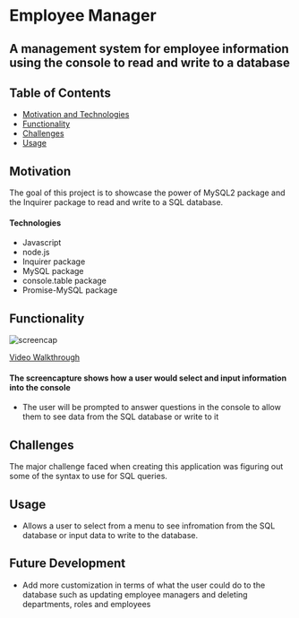# Employee Manager

## A management system for employee information using the console to read and write to a database

## Table of Contents

- [Motivation and Technologies](#motivation)
- [Functionality](#functionality)
- [Challenges](#challenges)
- [Usage](#usage)

## Motivation

The goal of this project is to showcase the power of MySQL2 package and the Inquirer package to read and write to a SQL database.

#### Technologies

- Javascript
- node.js
- Inquirer package
- MySQL package
- console.table package
- Promise-MySQL package

## Functionality

![screencap](./assets/screemcap.gif)

[Video Walkthrough](https://drive.google.com/file/d/1zjRgEu18pOtm-ie2HL1FmoKbbFZSLHlU/view?usp=sharing)

#### The screencapture shows how a user would select and input information into the console

- The user will be prompted to answer questions in the console to allow them to see data from the SQL database or write to it

## Challenges

The major challenge faced when creating this application was figuring out some of the syntax to use for SQL queries.

## Usage

- Allows a user to select from a menu to see infromation from the SQL database or input data to write to the database.

## Future Development

- Add more customization in terms of what the user could do to the database such as updating employee managers and deleting departments, roles and employees
